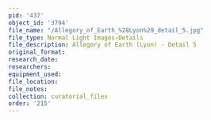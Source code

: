 ```yaml
---
pid: '437'
object_id: '3794'
file_name: "/Allegory_of_Earth_%28Lyon%29_detail_5.jpg"
file_type: Normal Light Images›Details
file_description: Allegory of Earth (Lyon) - Detail 5
original_format:
research_date:
researchers:
equipment_used:
file_location:
file_notes:
collection: curatorial_files
order: '215'
---
```

